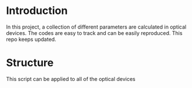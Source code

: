 # Introduction
In this project, a collection of different parameters are calculated in optical devices. The codes are easy to track and can be easily reproduced. This repo keeps updated.
# Structure
This script can be applied to all of the optical devices
